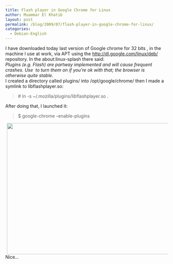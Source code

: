 ```yaml
---
title: Flash player in Google Chrome for Linux
author: Muammar El Khatib
layout: post
permalink: /blog/2009/07/flash-player-in-google-chrome-for-linux/
categories:
  - Debian-English
---
```

I have downloaded today last version of Google chrome for 32 bits , in the machine I use at work, via APT using the http://dl.google.com/linux/deb/ repository. In the about:linux-splash there said:  
*Plugins (e.g. Flash) are partway implemented and will cause frequent crashes. Use&nbsp;&nbsp;to turn them on if you&#8217;re ok with that; the browser is otherwise quite stable.*  
I created a directory called plugins/ into /opt/google/chrome/ then I made a symlink to libflashplayer.so:

> \# ln -s ~/.mozilla/plugins/libflashplayer.so . 

After doing that, I launched it:

> $ google-chrome &#8211;enable-plugins

<!-- s9ymdb:43 -->

<img class="serendipity_image_left" width="658" height="411" style="float: center; border: 0px; padding-left: 5px; padding-right: 5px;" src="/blog/uploads/bjorkyoutube.png" alt="" />  
Nice&#8230;
